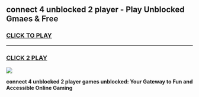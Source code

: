 
## connect 4 unblocked 2 player - Play Unblocked Gmaes & Free
<h3>
<a href="https://news.freeplayer.one?title=connect_4_unblocked_2_player&ref=23F">CLICK TO PLAY</a></h3>
<hr>

<h3>
<a href="https://news.freeplayer.one?title=connect_4_unblocked_2_player&ref=23F">CLICK 2 PLAY</a>
  
</h3>

<a href="https://news.freeplayer.one?title=connect_4_unblocked_2_player&ref=23F/"><img src="https://clearcache.store/games.png"></a>


**connect 4 unblocked 2 player games unblocked: Your Gateway to Fun and Accessible Online Gaming**
